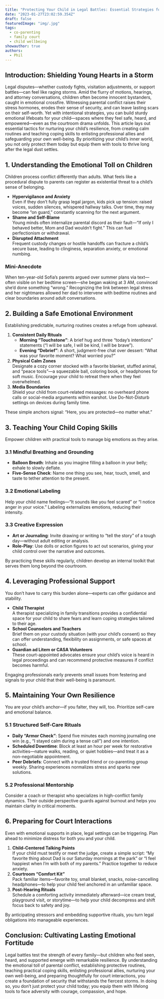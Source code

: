 ```yaml
---
title: "Protecting Your Child in Legal Battles: Essential Strategies for Emotional Resilience"
date: "2023-01-27T23:02:59.354Z"
draft: false
featuredImage: "img/.jpg"
tags:
  - co-parenting
  - family court
  - child wellbeing
showauthor: true
authors:
  - Phil
---
```



## Introduction: Shielding Young Hearts in a Storm

Legal disputes—whether custody fights, visitation adjustments, or support battles—can feel like raging storms. Amid the flurry of motions, hearings, and attorney conversations, children often become innocent bystanders, caught in emotional crossfire. Witnessing parental conflict raises their stress hormones, erodes their sense of security, and can leave lasting scars on their self-worth. Yet with intentional strategies, you can build sturdy emotional lifeboats for your child—spaces where they feel safe, heard, and empowered—even as the courtroom drama unfolds. This article lays out essential tactics for nurturing your child’s resilience, from creating calm routines and teaching coping skills to enlisting professional allies and safeguarding your own well-being. By prioritizing your child’s inner world, you not only protect them today but equip them with tools to thrive long after the legal dust settles.

## 1. Understanding the Emotional Toll on Children

Children process conflict differently than adults. What feels like a procedural dispute to parents can register as existential threat to a child’s sense of belonging.

- **Hypervigilance and Anxiety**  
  Even if they don’t fully grasp legal jargon, kids pick up tension: raised voices, sudden silences, whispered hallway talks. Over time, they may become “on guard,” constantly scanning for the next argument.  
- **Shame and Self-Blame**  
  Young minds often internalize parental discord as their fault—“If only I behaved better, Mom and Dad wouldn’t fight.” This can fuel perfectionism or withdrawal.  
- **Disrupted Attachment**  
  Frequent custody changes or hostile handoffs can fracture a child’s secure base, leading to clinginess, separation anxiety, or emotional numbing.

### Mini-Anecdote  
When ten-year-old Sofia’s parents argued over summer plans via text—often visible on her bedtime screen—she began waking at 3 AM, convinced she’d done something “wrong.” Recognizing the link between legal stress and her nightmares allowed her dad to intervene with bedtime routines and clear boundaries around adult conversations.

## 2. Building a Safe Emotional Environment

Establishing predictable, nurturing routines creates a refuge from upheaval.

1. **Consistent Daily Rituals**  
   - **Morning “Touchstone”**: A brief hug and three “today’s intentions” statements (“I will be safe, I will be kind, I will be brave”).  
   - **Evening “Debrief”**: A short, judgment-free chat over dessert: “What was your favorite moment? What worried you?”  
2. **Physical Calm Zones**  
   Designate a cozy corner stocked with a favorite blanket, stuffed animal, and “peace tools”—a squeezable ball, coloring book, or headphones for soft music. Encourage your child to retreat there when they feel overwhelmed.  
3. **Media Boundaries**  
   Shield your child from court-related messages: no overheard phone calls or social-media arguments within earshot. Use Do-Not-Disturb settings on devices during family time.

These simple anchors signal: “Here, you are protected—no matter what.”

## 3. Teaching Your Child Coping Skills

Empower children with practical tools to manage big emotions as they arise.

### 3.1 Mindful Breathing and Grounding

- **Balloon Breath**: Inhale as you imagine filling a balloon in your belly; exhale to slowly deflate.  
- **Five-Sense Check**: Name one thing you see, hear, touch, smell, and taste to tether attention to the present.

### 3.2 Emotional Labeling

Help your child name feelings—“It sounds like you feel scared” or “I notice anger in your voice.” Labeling externalizes emotions, reducing their intensity.

### 3.3 Creative Expression

- **Art or Journaling**: Invite drawing or writing to “tell the story” of a tough day—without adult editing or analysis.  
- **Role-Play**: Use dolls or action figures to act out scenarios, giving your child control over the narrative and outcomes.

By practicing these skills regularly, children develop an internal toolkit that serves them long beyond the courtroom.

## 4. Leveraging Professional Support

You don’t have to carry this burden alone—experts can offer guidance and stability.

- **Child Therapist**  
  A therapist specializing in family transitions provides a confidential space for your child to share fears and learn coping strategies tailored to their age.  
- **School Counselors and Teachers**  
  Brief them on your custody situation (with your child’s consent) so they can offer understanding, flexibility on assignments, or safe spaces at school.  
- **Guardian ad Litem or CASA Volunteers**  
  These court-appointed advocates ensure your child’s voice is heard in legal proceedings and can recommend protective measures if conflict becomes harmful.

Engaging professionals early prevents small issues from festering and signals to your child that their well-being is paramount.

## 5. Maintaining Your Own Resilience

You are your child’s anchor—if you falter, they will, too. Prioritize self-care and emotional balance.

### 5.1 Structured Self-Care Rituals

- **Daily “Armor Check”**: Spend five minutes each morning journaling one win (e.g., “I stayed calm during a tense call”) and one intention.  
- **Scheduled Downtime**: Block at least an hour per week for restorative activities—nature walks, reading, or quiet hobbies—and treat it as a non-negotiable appointment.  
- **Peer Debriefs**: Connect with a trusted friend or co-parenting group weekly. Sharing experiences normalizes stress and sparks new solutions.

### 5.2 Professional Mentorship

Consider a coach or therapist who specializes in high-conflict family dynamics. Their outside perspective guards against burnout and helps you maintain clarity in critical moments.

## 6. Preparing for Court Interactions

Even with emotional supports in place, legal settings can be triggering. Plan ahead to minimize distress for both you and your child.

1. **Child-Centered Talking Points**  
   If your child must testify or meet the judge, create a simple script: “My favorite thing about Dad is our Saturday mornings at the park” or “I feel happiest when I’m with both of my parents.” Practice together to reduce anxiety.  
2. **Courtroom “Comfort Kit”**  
   Pack familiar items—favorite toy, small blanket, snacks, noise-cancelling headphones—to help your child feel anchored in an unfamiliar space.  
3. **Post-Hearing Rituals**  
   Schedule a comforting activity immediately afterward—ice cream treat, playground visit, or storytime—to help your child decompress and shift focus back to safety and joy.

By anticipating stressors and embedding supportive rituals, you turn legal obligations into manageable experiences.

## Conclusion: Cultivating Lasting Emotional Fortitude

Legal battles test the strength of every family—but children who feel seen, heard, and supported emerge with remarkable resilience. By understanding the emotional toll of parental conflict, establishing protective routines, teaching practical coping skills, enlisting professional allies, nurturing your own well-being, and preparing thoughtfully for court interactions, you create a foundation of security that withstands the fiercest storms. In doing so, you don’t just protect your child today; you equip them with lifelong tools to face adversity with courage, compassion, and hope.  
